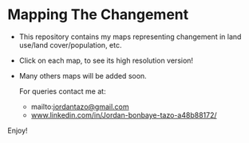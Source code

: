 # Mapping The Changement

- This repository contains my maps representing changement in land use/land cover/population, etc.
- Click on each map, to see its high resolution version!
- Many others maps will be added soon.

  For queries contact me at:
  - mailto:jordantazo@gmail.com
  - www.linkedin.com/in/Jordan-bonbaye-tazo-a48b88172/

Enjoy!
